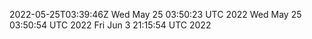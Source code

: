 2022-05-25T03:39:46Z
Wed May 25 03:50:23 UTC 2022
Wed May 25 03:50:54 UTC 2022
Fri Jun  3 21:15:54 UTC 2022
